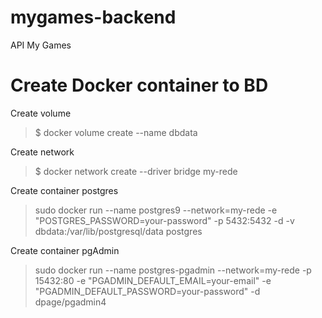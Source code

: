 # mygames-backend
API My Games


# Create Docker container to BD

Create volume 
> $ docker volume create --name dbdata

Create network
> $ docker network create --driver bridge my-rede

Create container postgres
> sudo docker run --name postgres9 --network=my-rede -e "POSTGRES_PASSWORD=your-password" -p 5432:5432 -d -v dbdata:/var/lib/postgresql/data postgres

Create container pgAdmin
> sudo docker run --name postgres-pgadmin --network=my-rede -p 15432:80 -e "PGADMIN_DEFAULT_EMAIL=your-email" -e "PGADMIN_DEFAULT_PASSWORD=your-password" -d dpage/pgadmin4
